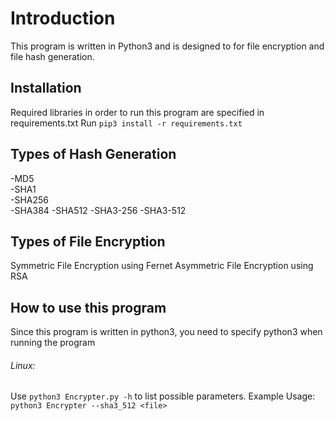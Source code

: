 # Introduction
This program is written in Python3 and is designed to for file encryption and file hash generation.

## Installation
Required libraries in order to run this program are specified in requirements.txt
    Run `pip3 install -r requirements.txt`

## Types of Hash Generation
-MD5  
-SHA1  
-SHA256  
-SHA384
-SHA512
-SHA3-256
-SHA3-512  

## Types of File Encryption
Symmetric File Encryption using Fernet
Asymmetric File Encryption using RSA

## How to use this program
Since this program is written in python3, you need to specify python3 when running the program

###### Linux:
Use `python3 Encrypter.py -h` to list possible parameters.
    Example Usage: `python3 Encrypter --sha3_512 <file>`